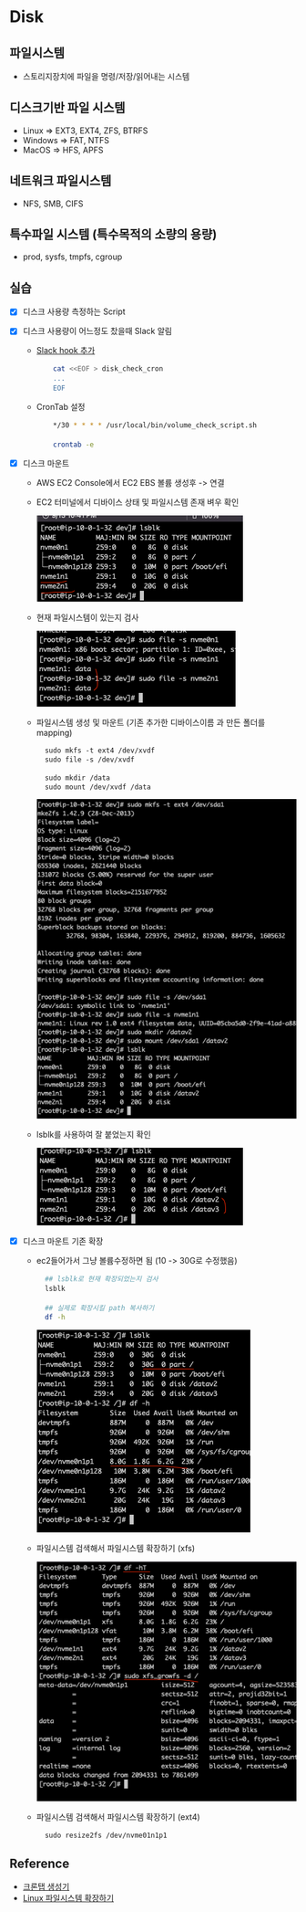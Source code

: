 # Disk

## 파일시스템

- 스토리지장치에 파일을 명령/저장/읽어내는 시스템

## 디스크기반 파일 시스템

- Linux => EXT3, EXT4, ZFS, BTRFS
- Windows => FAT, NTFS
- MacOS => HFS, APFS

## 네트워크 파일시스템

- NFS, SMB, CIFS

## 특수파일 시스템 (특수목적의 소량의 용량)

- prod, sysfs, tmpfs, cgroup

## 실습

- [x] 디스크 사용량 측정하는 Script
- [x] 디스크 사용량이 어느정도 찼을때 Slack 알림

  - <a href="https://jojoldu.tistory.com/552"> Slack hook 추가 </a>

    ```sh
        cat <<EOF > disk_check_cron
        ...
        EOF
    ```

  - CronTab 설정

    ```sh
        */30 * * * * /usr/local/bin/volume_check_script.sh

        crontab -e
    ```

- [x] 디스크 마운트

  - AWS EC2 Console에서 EC2 EBS 볼륨 생성후 -> 연결
  - EC2 터미널에서 디바이스 상태 및 파일시스템 존재 벼우 확인

    ![lsblk](./public/lsblk.png)

  - 현재 파일시스템이 있는지 검사

    ![nvm](./public/nvm.png)

  - 파일시스템 생성 및 마운트 (기존 추가한 디바이스이름 과 만든 폴더를 mapping)

    ```
      sudo mkfs -t ext4 /dev/xvdf
      sudo file -s /dev/xvdf

      sudo mkdir /data
      sudo mount /dev/xvdf /data
    ```

    ![register](./public/register.png)

  - lsblk를 사용하여 잘 붙었는지 확인

    ![check](./public/check.png)

- [x] 디스크 마운트 기존 확장

  - ec2들어가서 그냥 볼륨수정하면 됨 (10 -> 30G로 수정했음)

    ```sh
      ## lsblk로 현재 확장되었는지 검사
      lsblk

      ## 실제로 확장시킬 path 복사하기
      df -h
    ```

    ![attach](./public/attach_1.png)

  - 파일시스템 검색해서 파일시스템 확장하기 (xfs)

    ![attach_2](./public/attach_2.png)

  - 파일시스템 검색해서 파일시스템 확장하기 (ext4)

    ```
      sudo resize2fs /dev/nvme01n1p1
    ```

## Reference

- <a href="https://crontab.guru/#*_*_*_*_*"> 크론탭 생성기 </a>
- <a href="https://docs.aws.amazon.com/ko_kr/AWSEC2/latest/UserGuide/recognize-expanded-volume-linux.html"> Linux 파일시스템 확장하기 </a>
